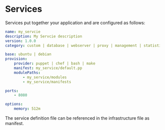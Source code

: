 # Services

Services put together your application and are configured as follows:

```yaml
name: my_servcie
description: My Servcie description
version: 1.0.0
category: custom | database | webserver | proxy | management | statistic

base: ubuntu | debian
provision:
    provider: puppet | chef | bash | make
    manifest: my_service/default.pp
    modulePaths:
        - my_service/modules
        - my_service/manifests

ports:
    - 8080

options:
    memory: 512m
```

The service definition file can be referenced in the infrastructure file as manifest.
